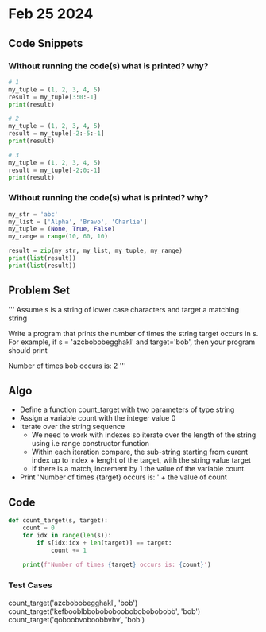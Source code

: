 # Feb 25 2024

## Code Snippets
### Without running the code(s) what is printed? why?
```python
# 1
my_tuple = (1, 2, 3, 4, 5)
result = my_tuple[3:0:-1]
print(result)       

# 2
my_tuple = (1, 2, 3, 4, 5)
result = my_tuple[-2:-5:-1]
print(result)       

# 3
my_tuple = (1, 2, 3, 4, 5)
result = my_tuple[-2:0:-1]
print(result)
```

### Without running the code(s) what is printed? why?
```python
my_str = 'abc'
my_list = ['Alpha', 'Bravo', 'Charlie']
my_tuple = (None, True, False)
my_range = range(10, 60, 10)

result = zip(my_str, my_list, my_tuple, my_range)
print(list(result)) 
print(list(result))
```

## Problem Set
'''
Assume s is a string of lower case characters and target a matching string

Write a program that prints the number of times the string target occurs in s. For example, if s = 'azcbobobegghakl' and target='bob', then your program should print

Number of times bob occurs is: 2
'''

## Algo
- Define a function count_target with two parameters of type string
- Assign a variable count with the integer value 0
- Iterate over the string sequence
    - We need to work with indexes so iterate over the length of the string using i.e range constructor function
    - Within each iteration compare, the sub-string starting from curent index up to index + lenght of the target, with the string value target
    - If there is a match, increment by 1 the value of the variable count.
- Print 'Number of times {target} occurs is: ' + the value of count

## Code
```python
def count_target(s, target):
    count = 0
    for idx in range(len(s)):
        if s[idx:idx + len(target)] == target:
            count += 1
    
    print(f'Number of times {target} occurs is: {count}')
```
### Test Cases
count_target('azcbobobegghakl', 'bob')
count_target('kefbooblbboboboboobobobobobobb', 'bob')
count_target('qoboobvoboobbvhv', 'bob')

